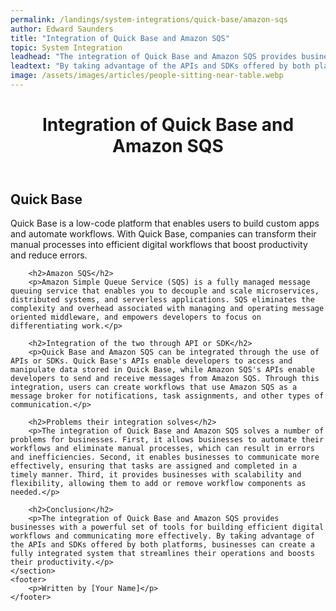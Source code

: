 ```yaml
---
permalink: /landings/system-integrations/quick-base/amazon-sqs
author: Edward Saunders
title: "Integration of Quick Base and Amazon SQS"
topic: System Integration
leadhead: "The integration of Quick Base and Amazon SQS provides businesses with a powerful set of tools for building efficient digital workflows and communicating more effectively"
leadtext: "By taking advantage of the APIs and SDKs offered by both platforms, businesses can create a fully integrated system that streamlines their operations and boosts their productivity."
image: /assets/images/articles/people-sitting-near-table.webp
---
```

<div class="arttext">	<header>
		<h1>Integration of Quick Base and Amazon SQS</h1>
	</header>
	<section>
		<h2>Quick Base</h2>
		<p>Quick Base is a low-code platform that enables users to build custom apps and automate workflows. With Quick Base, companies can transform their manual processes into efficient digital workflows that boost productivity and reduce errors.</p>

		<h2>Amazon SQS</h2>
		<p>Amazon Simple Queue Service (SQS) is a fully managed message queuing service that enables you to decouple and scale microservices, distributed systems, and serverless applications. SQS eliminates the complexity and overhead associated with managing and operating message oriented middleware, and empowers developers to focus on differentiating work.</p>

		<h2>Integration of the two through API or SDK</h2>
		<p>Quick Base and Amazon SQS can be integrated through the use of APIs or SDKs. Quick Base's APIs enable developers to access and manipulate data stored in Quick Base, while Amazon SQS's APIs enable developers to send and receive messages from Amazon SQS. Through this integration, users can create workflows that use Amazon SQS as a message broker for notifications, task assignments, and other types of communication.</p>

		<h2>Problems their integration solves</h2>
		<p>The integration of Quick Base and Amazon SQS solves a number of problems for businesses. First, it allows businesses to automate their workflows and eliminate manual processes, which can result in errors and inefficiencies. Second, it enables businesses to communicate more effectively, ensuring that tasks are assigned and completed in a timely manner. Third, it provides businesses with scalability and flexibility, allowing them to add or remove workflow components as needed.</p>

		<h2>Conclusion</h2>
		<p>The integration of Quick Base and Amazon SQS provides businesses with a powerful set of tools for building efficient digital workflows and communicating more effectively. By taking advantage of the APIs and SDKs offered by both platforms, businesses can create a fully integrated system that streamlines their operations and boosts their productivity.</p>
	</section>
	<footer>
		<p>Written by [Your Name]</p>
	</footer>
</div>